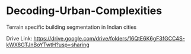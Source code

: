 # Decoding-Urban-Complexities
Terrain specific building segmentation in Indian cities

Drive Link: https://drive.google.com/drive/folders/16QtE6K6gF3fGCC4S-kWX8GTJnBoYTwtH?usp=sharing
